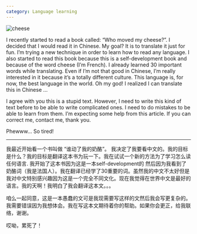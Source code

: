 ```yaml
---
category: Language learning
---
```


![cheese](https://images.pexels.com/photos/821365/pexels-photo-821365.jpeg?w=1260&h=750&auto=compress&cs=tinysrgb)

I recently started to read a book called: “Who moved my cheese?”. I decided that I would read it in Chinese. My goal? It is to translate it just for fun. I’m trying a new technique in order to learn how to read any language. I also started to read this book because this is a self-development book and because of the word cheese (I’m French). I already learned 30 important words while translating. Even if I’m not that good in Chinese, I’m really interested in it because it’s a totally different culture. This language is, for now, the best language in the world. Oh my god! I realized I can translate this in Chinese …

I agree with you this is a stupid text. However, I need to write this kind of text before to be able to write complicated ones. I need to do mistakes to be able to learn from them. I’m expecting some help from this article. If you can correct me, contact me, thank you.

Phewww… So tired!

---

我最近开始看一个书叫做 “谁动了我的奶酪”。 我决定了我要看中文的。我的目标是什么？我的目标是翻译这本书为玩一下。我在试试一个新的方法为了学习怎么读任何语言. 我开始了这本书因为这是一本self-development的 然后因为我看到了奶酪词（我是法国人）。我在翻译已经学了30重要的词。虽然我的中文不太好但是我对中文特别感兴趣因为这是一个完全不同文化。现在我觉得在世界中文是最好的语言。我的天啊！我明白了我会翻译这本文。。。

咱么一起同意，这是一本愚蠢的文可是我现需要写这样的文然后我会写更复杂的。我需要错误因为我想体会。我在写这本文期待着你的帮助。如果你会更正，给我联络，谢谢。

哎呦，累死了！
